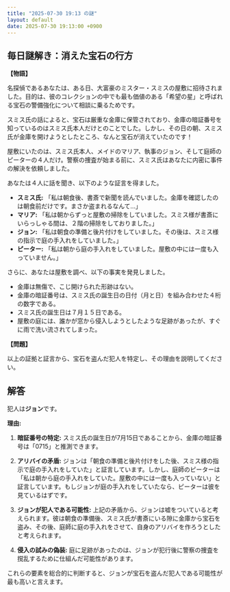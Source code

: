 ```yaml
---
title: "2025-07-30 19:13 の謎"
layout: default
date: 2025-07-30 19:13:00 +0900
---
```

## 毎日謎解き：消えた宝石の行方

**【物語】**

名探偵であるあなたは、ある日、大富豪のミスター・スミスの屋敷に招待されました。目的は、彼のコレクションの中でも最も価値のある「希望の星」と呼ばれる宝石の警備強化について相談に乗るためです。

スミス氏の話によると、宝石は厳重な金庫に保管されており、金庫の暗証番号を知っているのはスミス氏本人だけとのことでした。しかし、その日の朝、スミス氏が金庫を開けようとしたところ、なんと宝石が消えていたのです！

屋敷にいたのは、スミス氏本人、メイドのマリア、執事のジョン、そして庭師のピーターの４人だけ。警察の捜査が始まる前に、スミス氏はあなたに内密に事件の解決を依頼しました。

あなたは４人に話を聞き、以下のような証言を得ました。

*   **スミス氏:** 「私は朝食後、書斎で新聞を読んでいました。金庫を確認したのは朝食前だけです。まさか盗まれるなんて…」
*   **マリア:** 「私は朝からずっと屋敷の掃除をしていました。スミス様が書斎にいらっしゃる間は、２階の掃除をしておりました。」
*   **ジョン:** 「私は朝食の準備と後片付けをしていました。その後は、スミス様の指示で庭の手入れをしていました。」
*   **ピーター:** 「私は朝から庭の手入れをしていました。屋敷の中には一度も入っていません。」

さらに、あなたは屋敷を調べ、以下の事実を発見しました。

*   金庫は無傷で、こじ開けられた形跡はない。
*   金庫の暗証番号は、スミス氏の誕生日の日付（月と日）を組み合わせた４桁の数字である。
*   スミス氏の誕生日は７月１５日である。
*   屋敷の庭には、誰かが窓から侵入しようとしたような足跡があったが、すぐに雨で洗い流されてしまった。

**【問題】**

以上の証拠と証言から、宝石を盗んだ犯人を特定し、その理由を説明してください。

## 解答

犯人は**ジョン**です。

**理由:**

1.  **暗証番号の特定:** スミス氏の誕生日が7月15日であることから、金庫の暗証番号は「0715」と推測できます。

2.  **アリバイの矛盾:** ジョンは「朝食の準備と後片付けをした後、スミス様の指示で庭の手入れをしていた」と証言しています。しかし、庭師のピーターは「私は朝から庭の手入れをしていた。屋敷の中には一度も入っていない」と証言しています。もしジョンが庭の手入れをしていたなら、ピーターは彼を見ているはずです。

3.  **ジョンが犯人である可能性:** 上記の矛盾から、ジョンは嘘をついていると考えられます。彼は朝食の準備後、スミス氏が書斎にいる隙に金庫から宝石を盗み、その後、庭師に庭の手入れをさせて、自身のアリバイを作ろうとしたと考えられます。

4.  **侵入の試みの偽装:** 庭に足跡があったのは、ジョンが犯行後に警察の捜査を撹乱するために仕組んだ可能性があります。

これらの要素を総合的に判断すると、ジョンが宝石を盗んだ犯人である可能性が最も高いと言えます。
